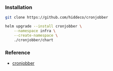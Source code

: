 ### Installation
```bash
git clone https://github.com/hiddeco/cronjobber

helm upgrade --install cronjobber \
    --namespace infra \
    --create-namespace \
    ./cronjobber/chart
```

### Reference
* [cronjobber](https://github.com/hiddeco/cronjobber)
